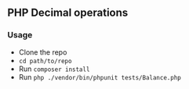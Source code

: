 ## PHP Decimal operations

### Usage

* Clone the repo
* ```cd path/to/repo```
* Run ```composer install```
* Run ```php ./vendor/bin/phpunit tests/Balance.php```